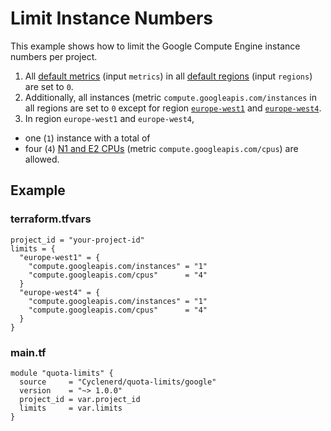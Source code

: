 # Limit Instance Numbers

This example shows how to limit the Google Compute Engine instance numbers per project.

1. All [default metrics](https://github.com/Cyclenerd/terraform-google-quota-limits#input_metrics) (input `metrics`) in all [default regions](https://github.com/Cyclenerd/terraform-google-quota-limits#input_regions) (input `regions`) are set to `0`.
1. Additionally, all instances (metric `compute.googleapis.com/instances` in all regions are set to `0` except for region [`europe-west1`](https://gcloud-compute.com/europe-west1.html) and [`europe-west4`](https://gcloud-compute.com/europe-west4.html).
1. In region `europe-west1` and `europe-west4`,
  * one (`1`) instance with a total of 
  * four (`4`) [N1 and E2 CPUs](https://gcloud-compute.com/instances.html) (metric `compute.googleapis.com/cpus`) are allowed.

## Example

### terraform.tfvars

```hcl
project_id = "your-project-id"
limits = {
  "europe-west1" = {
    "compute.googleapis.com/instances" = "1"
    "compute.googleapis.com/cpus"      = "4"
  }
  "europe-west4" = {
    "compute.googleapis.com/instances" = "1"
    "compute.googleapis.com/cpus"      = "4"
  }
}
```

### main.tf

```hcl
module "quota-limits" {
  source     = "Cyclenerd/quota-limits/google"
  version    = "~> 1.0.0"
  project_id = var.project_id
  limits     = var.limits
}
```